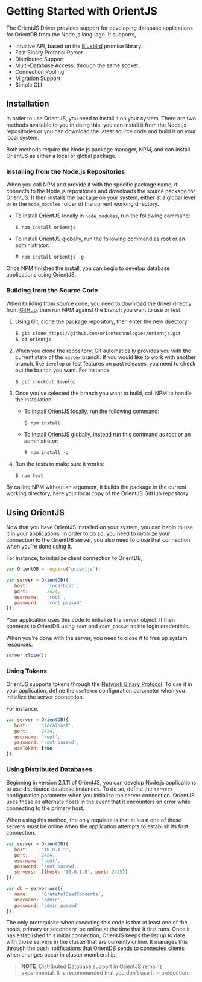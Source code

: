 # Getting Started with OrientJS

The OrientJS Driver provides support for developing database applications for OrientDB from the Node.js language.  It supports,

- Intuitive API, based on the [Bluebird](https://github.com/petkaantonov/bluebird) promise library.
- Fast Binary Protocol Parser
- Distributed Support
- Multi-Database Access, through the same socket.
- Connection Pooling
- Migration Support
- Simple CLI


## Installation

In order to use OrientJS, you need to install it on your system.  There are two methods available to you in doing this: you can install it from the Node.js repositories or you can download the latest source code and build it on your local system.

Both methods require the Node.js package manager, NPM, and can install OrientJS as either a local or global package.


### Installing from the Node.js Repositories

When you call NPM and provide it with the specific package name, it connects to the Node.js repositories and downloads the source package for OrientJS.  It then installs the package on your system, either at a global level or in the `node_modules` folder of the current working directory.

- To install OrientJS locally in `node_modules`, run the following command:

  <pre>
  $ <code class="lang-sh userinput">npm install orientjs</code>
  </pre>

- To install OrientJS globally, run the following command as root or an administrator:

  <pre>
  # <code class="lang-sh userinput">npm install orientjs -g</code>
  </pre>

Once NPM finishes the install, you can begin to develop database applications using OrientJS.



### Building from the Source Code

When building from source code, you need to download the driver directly from [GitHub](https://github.com/orientechnologies/orientjs), then run NPM against the branch you want to use or test.

1. Using Git, clone the package repository, then enter the new directory:

   <pre>
   $ <code class="lang-sh userinput">git clone https://github.com/orientechnologies/orientjs.git</code>
   $ <code class="lang-sh userinput">cd orientjs</code>
   </pre>

1. When you clone the repository, Git automatically provides you with the current state of the `master` branch.  If you would like to work with another branch, like `develop` or test features on past releases, you need to check out the branch you want.  For instance,

   <pre>
   $ <code class="lang-sh userinput">git checkout develop</code>
   </pre>

1. Once you've selected the branch you want to build, call NPM to handle the installation.

   - To install OrientJS locally, run the following command:

     <pre>
     $ <code class="lang-sh userinput">npm install</code>
     </pre>

   - To install OrientJS globally, instead run this command as root or an administrator:

     <pre>
     # <code class="lang-sh userinput">npm install -g</code>
     </pre>

1. Run the tests to make sure it works:

   <pre>
   $ <code class="lang-sh userinput">npm test</code>
   </pre>

By calling NPM without an argument, it builds the package in the current working directory, here your local copy of the OrientJS GitHub repository.


## Using OrientJS

Now that you have OrientJS installed on your system, you can begin to use it in your applications.  In order to do so, you need to initialize your connection to the OrientDB server, you also need to close that connection when you're done using it.

For instance, to initialize client connection to OrientDB,

```javascript
var OrientDB = require('orientjs');

var server = OrientDB({
   host:       'localhost',
   port:       2424,
   username:   'root',
   password:   'root_passwd'
});
```

Your application uses this code to initialize the `server` object.  It then connects to OrientDB using `root` and `root_passwd` as the login credentials.

When you're done with the server, you need to close it to free up system resources.

```javascript
server.close();
```


### Using Tokens

OrientJS supports tokens through the [Network Binary Protocol](Network-Binary-Protocol.md#token).  To use it in your application, define the `useToken` configuration parameter when you initialize the server connection.  

For instance,

```javascript
var server = OrientDB({
   host:     'localhost',
   port:     2424,
   username: 'root',
   password: 'root_passwd',
   useToken: true
});
```

### Using Distributed Databases

Beginning in version 2.1.11 of OrientJS, you can develop Node.js applications to use distributed database instances.  To do so, define the `servers` configuration parameter when you initialize the server connection.  OrientJS uses these as alternate hosts in the event that it encounters an error while connecting to the primary host.

When using this method, the only requisite is that at least one of these servers must be online when the application attempts to establish its first connection. 

```js
var server = OrientDB({
   host:     '10.0.1.5',
   port:     2424,
   username: 'root',
   password: 'root_passwd',
   servers:  [{host: '10.0.1.5', port: 2425}]
});

var db = server.use({
   name:     'GratefulDeadConcerts',
   username: 'admin',
   password: 'admin_passwd'
});
```
 
The only prerequisite when executing this code is that at least one of the hosts, primary or secondary, be online at the time that it first runs.  Once it has established this initial connection, OrientJS keeps the list up to date with those servers in the cluster that are currently online.  It manages this through the push notifications that OrientDB sends to connected clients when changes occur in cluster membership.

>**NOTE**: Distributed Database support in OrientJS remains experimental.  It is recommended that you don't use it in production.
